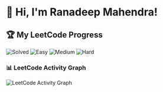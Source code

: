 # 👋 Hi, I'm Ranadeep Mahendra!

## 🏆 My LeetCode Progress

![Solved](https://img.shields.io/badge/Solved-73/3625-blue?cache=1753064802) ![Easy](https://img.shields.io/badge/Easy-41/886-brightgreen?cache=1753064802) ![Medium](https://img.shields.io/badge/Medium-31/1884-orange?cache=1753064802) ![Hard](https://img.shields.io/badge/Hard-1/855-red?cache=1753064802)

### 📊 LeetCode Activity Graph

![LeetCode Activity Graph](https://leetcard.jacoblin.cool/ranadeep_mahendra2426?theme=dark&font=Karma&ext=heatmap&cache=1753064802)
